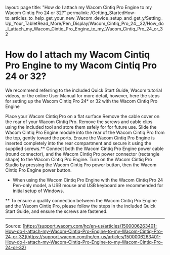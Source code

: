 layout: page
title: "How do I attach my Wacom Cintiq Pro Engine to my Wacom Cintiq Pro 24 or 32?"
permalink: /Getting_StartedHow-to_articles_to_help_get_your_new_Wacom_device_setup_and_get_y/Setting_Up_Your_TabletRead_More/Pen_Display/Wacom_Cintiq_Pro_24__32/How_do_I_attach_my_Wacom_Cintiq_Pro_Engine_to_my_Wacom_Cintiq_Pro_24_or_32

# How do I attach my Wacom Cintiq Pro Engine to my Wacom Cintiq Pro 24 or 32?

We recommend referring to the included Quick Start Guide, Wacom tutorial videos, or the online User Manual for more detail, however, here the steps for setting up the Wacom Cintiq Pro 24* or 32 with the Wacom Cintiq Pro Engine

Place your Wacom Cintiq Pro on a flat surface
Remove the cable cover on the rear of your Wacom Cintiq Pro.
Remove the screws and cable clips using the included tool and store them safely for for future use.
Slide the Wacom Cintiq Pro Engine module into the rear of the Wacom Cintiq Pro from the top, gently toward the ports.
Ensure the Wacom Cintiq Pro Engine is inserted completely into the rear compartment and secure it using the supplied screws.**
Connect both the Wacom Cintiq Pro Engine power cable (round connector), and the Wacom Cintiq Pro power connector (rectangle shape) to the Wacom Cintiq Pro Engine.
Turn on the Wacom Cintiq Pro Studio by pressing the Wacom Cintiq Pro power button, then the Wacom Cintiq Pro Engine power button.



* When using the Wacom Cintiq Pro Engine with the Wacom Cintiq Pro 24 Pen-only model, a USB mouse and USB keyboard are recommended for initial setup of Windows.


** To ensure a quality connection between the Wacom Cintiq Pro Engine and the Wacom Cintiq Pro, please follow the steps in the included Quick Start Guide, and ensure the screws are fastened.

---
Source: [https://support.wacom.com/hc/en-us/articles/1500006263401-How-do-I-attach-my-Wacom-Cintiq-Pro-Engine-to-my-Wacom-Cintiq-Pro-24-or-32](https://support.wacom.com/hc/en-us/articles/1500006263401-How-do-I-attach-my-Wacom-Cintiq-Pro-Engine-to-my-Wacom-Cintiq-Pro-24-or-32)

